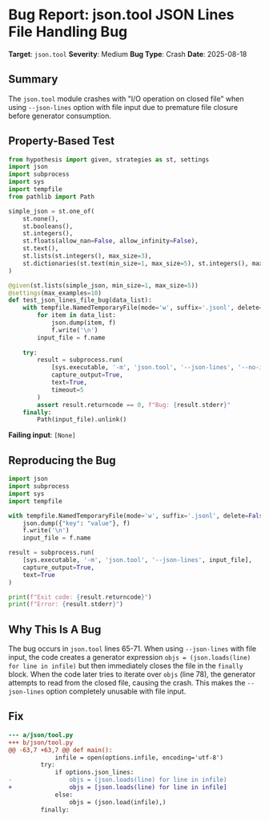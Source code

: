# Bug Report: json.tool JSON Lines File Handling Bug

**Target**: `json.tool`
**Severity**: Medium
**Bug Type**: Crash
**Date**: 2025-08-18

## Summary

The `json.tool` module crashes with "I/O operation on closed file" when using `--json-lines` option with file input due to premature file closure before generator consumption.

## Property-Based Test

```python
from hypothesis import given, strategies as st, settings
import json
import subprocess
import sys
import tempfile
from pathlib import Path

simple_json = st.one_of(
    st.none(),
    st.booleans(),
    st.integers(),
    st.floats(allow_nan=False, allow_infinity=False),
    st.text(),
    st.lists(st.integers(), max_size=3),
    st.dictionaries(st.text(min_size=1, max_size=5), st.integers(), max_size=3)
)

@given(st.lists(simple_json, min_size=1, max_size=5))
@settings(max_examples=10)
def test_json_lines_file_bug(data_list):
    with tempfile.NamedTemporaryFile(mode='w', suffix='.jsonl', delete=False) as f:
        for item in data_list:
            json.dump(item, f)
            f.write('\n')
        input_file = f.name
    
    try:
        result = subprocess.run(
            [sys.executable, '-m', 'json.tool', '--json-lines', '--no-indent', input_file],
            capture_output=True,
            text=True,
            timeout=5
        )
        assert result.returncode == 0, f"Bug: {result.stderr}"
    finally:
        Path(input_file).unlink()
```

**Failing input**: `[None]`

## Reproducing the Bug

```python
import json
import subprocess
import sys
import tempfile

with tempfile.NamedTemporaryFile(mode='w', suffix='.jsonl', delete=False) as f:
    json.dump({"key": "value"}, f)
    f.write('\n')
    input_file = f.name

result = subprocess.run(
    [sys.executable, '-m', 'json.tool', '--json-lines', input_file],
    capture_output=True,
    text=True
)

print(f"Exit code: {result.returncode}")
print(f"Error: {result.stderr}")
```

## Why This Is A Bug

The bug occurs in `json.tool` lines 65-71. When using `--json-lines` with file input, the code creates a generator expression `objs = (json.loads(line) for line in infile)` but then immediately closes the file in the `finally` block. When the code later tries to iterate over `objs` (line 78), the generator attempts to read from the closed file, causing the crash. This makes the `--json-lines` option completely unusable with file input.

## Fix

```diff
--- a/json/tool.py
+++ b/json/tool.py
@@ -63,7 +63,7 @@ def main():
             infile = open(options.infile, encoding='utf-8')
         try:
             if options.json_lines:
-                objs = (json.loads(line) for line in infile)
+                objs = [json.loads(line) for line in infile]
             else:
                 objs = (json.load(infile),)
         finally:
```